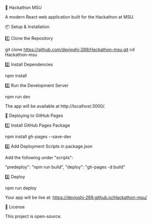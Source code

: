 
🚀 Hackathon MSU

A modern React web application built for the Hackathon at MSU.

📦 Setup & Installation

1️⃣ Clone the Repository

git clone https://github.com/devjoshi-289/Hackathon-msu.git
cd Hackathon-msu

2️⃣ Install Dependencies

npm install

3️⃣ Run the Development Server

npm run dev

The app will be available at http://localhost:3000/.

🚀 Deploying to GitHub Pages

1️⃣ Install GitHub Pages Package

npm install gh-pages --save-dev

2️⃣ Add Deployment Scripts in package.json

Add the following under "scripts":

"predeploy": "npm run build",
"deploy": "gh-pages -d build"

3️⃣ Deploy

npm run deploy

Your app will be live at:
https://devjoshi-289.github.io/Hackathon-msu/

📜 License

This project is open-source.
